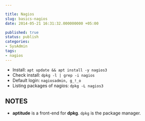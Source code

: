 ```yaml
---

title: Nagios
slug: basics-nagios
date: 2014-05-21 16:31:32.000000000 +05:00

published: true
status: publish
categories:
- SysAdmin
tags:
- nagios
---
```


- Install: `apt update && apt install -y nagios3`
- Check install: `dpkg -l | grep -i nagios`
- Default login: `nagiosadmin, g_!_o`  
- Listing packages of nagios: `dpkg -L nagios3`


NOTES
---

- **aptitude** is a front-end for **dpkg**. `dpkg` is the package manager.
